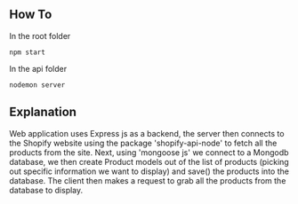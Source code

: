 ## How To

In the root folder
```
npm start  
```

In the api folder

```
nodemon server
```

## Explanation

Web application uses Express js as a backend, the server then connects to the Shopify website using the package 'shopify-api-node' to fetch all the products from the site. Next, using 'mongoose js' we connect to a Mongodb database, we then create Product models out of the list of products (picking out specific information we want to display) and save() the products into the database. The client then makes a request to grab all the products from the database to display.